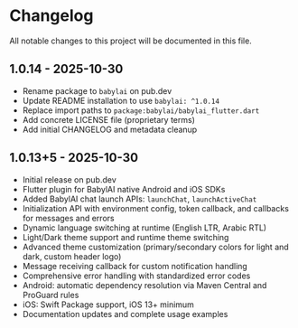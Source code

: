 # Changelog

All notable changes to this project will be documented in this file.

## 1.0.14 - 2025-10-30

- Rename package to `babylai` on pub.dev
- Update README installation to use `babylai: ^1.0.14`
- Replace import paths to `package:babylai/babylai_flutter.dart`
- Add concrete LICENSE file (proprietary terms)
- Add initial CHANGELOG and metadata cleanup

## 1.0.13+5 - 2025-10-30

- Initial release on pub.dev
- Flutter plugin for BabylAI native Android and iOS SDKs
- Added BabylAI chat launch APIs: `launchChat`, `launchActiveChat`
- Initialization API with environment config, token callback, and callbacks for messages and errors
- Dynamic language switching at runtime (English LTR, Arabic RTL)
- Light/Dark theme support and runtime theme switching
- Advanced theme customization (primary/secondary colors for light and dark, custom header logo)
- Message receiving callback for custom notification handling
- Comprehensive error handling with standardized error codes
- Android: automatic dependency resolution via Maven Central and ProGuard rules
- iOS: Swift Package support, iOS 13+ minimum
- Documentation updates and complete usage examples



